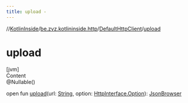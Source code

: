 ```yaml
---
title: upload -
---
```

//[KotlinInside](../../index.md)/[be.zvz.kotlininside.http](../index.md)/[DefaultHttpClient](index.md)/[upload](upload.md)



# upload  
[jvm]  
Content  
@Nullable()  
  
open fun [upload](upload.md)(url: [String](https://docs.oracle.com/javase/7/docs/api/java/lang/String.html), option: [HttpInterface.Option](../-http-interface/-option/index.md)): [JsonBrowser](../../be.zvz.kotlininside.json/-json-browser/index.md)  



